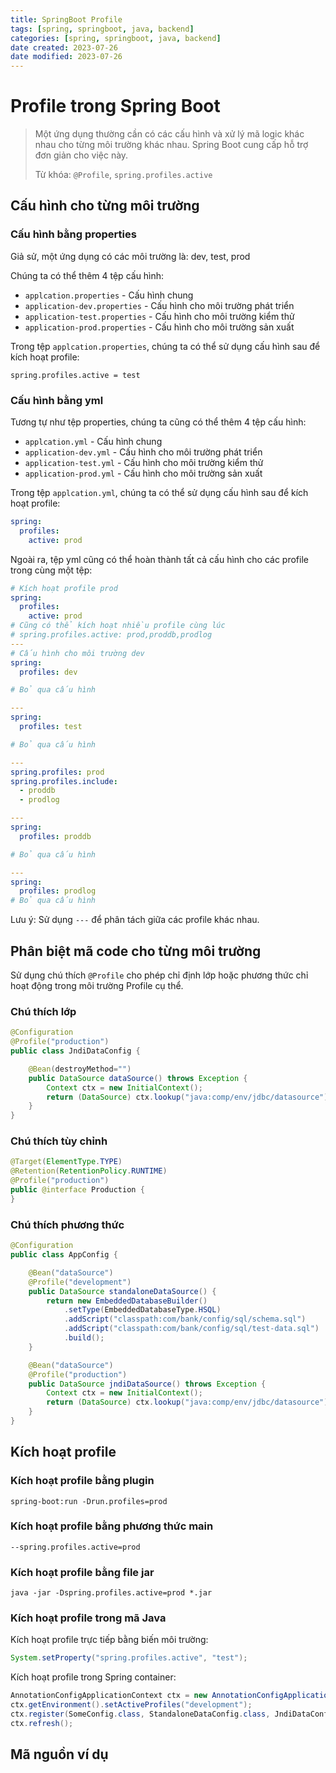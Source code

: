 ```yaml
---
title: SpringBoot Profile
tags: [spring, springboot, java, backend]
categories: [spring, springboot, java, backend]
date created: 2023-07-26
date modified: 2023-07-26
---
```


# Profile trong Spring Boot

> Một ứng dụng thường cần có các cấu hình và xử lý mã logic khác nhau cho từng môi trường khác nhau. Spring Boot cung cấp hỗ trợ đơn giản cho việc này.
>
> Từ khóa: `@Profile`, `spring.profiles.active`

## Cấu hình cho từng môi trường

### Cấu hình bằng properties

Giả sử, một ứng dụng có các môi trường là: dev, test, prod

Chúng ta có thể thêm 4 tệp cấu hình:

- `applcation.properties` - Cấu hình chung
- `application-dev.properties` - Cấu hình cho môi trường phát triển
- `application-test.properties` - Cấu hình cho môi trường kiểm thử
- `application-prod.properties` - Cấu hình cho môi trường sản xuất

Trong tệp `applcation.properties`, chúng ta có thể sử dụng cấu hình sau để kích hoạt profile:

```properties
spring.profiles.active = test
```

### Cấu hình bằng yml

Tương tự như tệp properties, chúng ta cũng có thể thêm 4 tệp cấu hình:

- `applcation.yml` - Cấu hình chung
- `application-dev.yml` - Cấu hình cho môi trường phát triển
- `application-test.yml` - Cấu hình cho môi trường kiểm thử
- `application-prod.yml` - Cấu hình cho môi trường sản xuất

Trong tệp `applcation.yml`, chúng ta có thể sử dụng cấu hình sau để kích hoạt profile:

```yml
spring:
  profiles:
    active: prod
```

Ngoài ra, tệp yml cũng có thể hoàn thành tất cả cấu hình cho các profile trong cùng một tệp:

```yml
# Kích hoạt profile prod
spring:
  profiles:
    active: prod
# Cũng có thể kích hoạt nhiều profile cùng lúc
# spring.profiles.active: prod,proddb,prodlog
---
# Cấu hình cho môi trường dev
spring:
  profiles: dev

# Bỏ qua cấu hình

---
spring:
  profiles: test

# Bỏ qua cấu hình

---
spring.profiles: prod
spring.profiles.include:
  - proddb
  - prodlog

---
spring:
  profiles: proddb

# Bỏ qua cấu hình

---
spring:
  profiles: prodlog
# Bỏ qua cấu hình
```

Lưu ý: Sử dụng `---` để phân tách giữa các profile khác nhau.

## Phân biệt mã code cho từng môi trường

Sử dụng chú thích `@Profile` cho phép chỉ định lớp hoặc phương thức chỉ hoạt động trong môi trường Profile cụ thể.

### Chú thích lớp

```java
@Configuration
@Profile("production")
public class JndiDataConfig {

    @Bean(destroyMethod="")
    public DataSource dataSource() throws Exception {
        Context ctx = new InitialContext();
        return (DataSource) ctx.lookup("java:comp/env/jdbc/datasource");
    }
}
```

### Chú thích tùy chỉnh

```java
@Target(ElementType.TYPE)
@Retention(RetentionPolicy.RUNTIME)
@Profile("production")
public @interface Production {
}
```

### Chú thích phương thức

```java
@Configuration
public class AppConfig {

    @Bean("dataSource")
    @Profile("development")
    public DataSource standaloneDataSource() {
        return new EmbeddedDatabaseBuilder()
            .setType(EmbeddedDatabaseType.HSQL)
            .addScript("classpath:com/bank/config/sql/schema.sql")
            .addScript("classpath:com/bank/config/sql/test-data.sql")
            .build();
    }

    @Bean("dataSource")
    @Profile("production")
    public DataSource jndiDataSource() throws Exception {
        Context ctx = new InitialContext();
        return (DataSource) ctx.lookup("java:comp/env/jdbc/datasource");
    }
}
```

## Kích hoạt profile

### Kích hoạt profile bằng plugin

```
spring-boot:run -Drun.profiles=prod
```

### Kích hoạt profile bằng phương thức main

```
--spring.profiles.active=prod
```

### Kích hoạt profile bằng file jar

```
java -jar -Dspring.profiles.active=prod *.jar
```

### Kích hoạt profile trong mã Java

Kích hoạt profile trực tiếp bằng biến môi trường:

```java
System.setProperty("spring.profiles.active", "test");
```

Kích hoạt profile trong Spring container:

```java
AnnotationConfigApplicationContext ctx = new AnnotationConfigApplicationContext();
ctx.getEnvironment().setActiveProfiles("development");
ctx.register(SomeConfig.class, StandaloneDataConfig.class, JndiDataConfig.class);
ctx.refresh();
```

## Mã nguồn ví dụ
